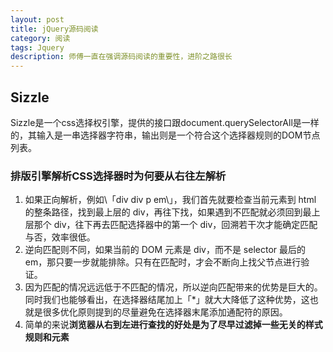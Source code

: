 ```yaml
---
layout: post
title: jQuery源码阅读
category: 阅读
tags: Jquery
description: 师傅一直在强调源码阅读的重要性，进阶之路很长
---
```



## Sizzle
Sizzle是一个css选择权引擎，提供的接口跟document.querySelectorAll是一样的，其输入是一串选择器字符串，输出则是一个符合这个选择器规则的DOM节点列表。

### 排版引擎解析CSS选择器时为何要从右往左解析
1. 如果正向解析，例如\「div div p em\」，我们首先就要检查当前元素到 html 的整条路径，找到最上层的 div，再往下找，如果遇到不匹配就必须回到最上层那个 div，往下再去匹配选择器中的第一个 div，回溯若干次才能确定匹配与否，效率很低。
2. 逆向匹配则不同，如果当前的 DOM 元素是 div，而不是 selector 最后的 em，那只要一步就能排除。只有在匹配时，才会不断向上找父节点进行验证。
3. 因为匹配的情况远远低于不匹配的情况，所以逆向匹配带来的优势是巨大的。同时我们也能够看出，在选择器结尾加上「*」就大大降低了这种优势，这也就是很多优化原则提到的尽量避免在选择器末尾添加通配符的原因。
4. 简单的来说**浏览器从右到左进行查找的好处是为了尽早过滤掉一些无关的样式规则和元素**